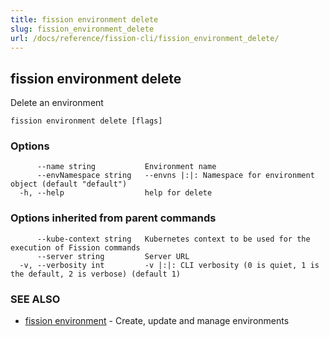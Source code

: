 ```yaml
---
title: fission environment delete
slug: fission_environment_delete
url: /docs/reference/fission-cli/fission_environment_delete/
---
```

## fission environment delete

Delete an environment

```
fission environment delete [flags]
```

### Options

```
      --name string           Environment name
      --envNamespace string   --envns |:|: Namespace for environment object (default "default")
  -h, --help                  help for delete
```

### Options inherited from parent commands

```
      --kube-context string   Kubernetes context to be used for the execution of Fission commands
      --server string         Server URL
  -v, --verbosity int         -v |:|: CLI verbosity (0 is quiet, 1 is the default, 2 is verbose) (default 1)
```

### SEE ALSO

* [fission environment](/docs/reference/fission-cli/fission_environment/)	 - Create, update and manage environments

